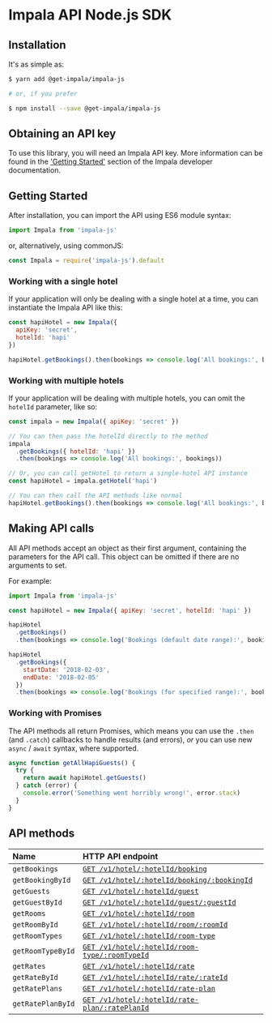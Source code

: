 # Impala API Node.js SDK

## Installation

It's as simple as:

```bash
$ yarn add @get-impala/impala-js

# or, if you prefer

$ npm install --save @get-impala/impala-js
```

## Obtaining an API key

To use this library, you will need an Impala API key. More information can be
found in the ['Getting Started'][getting-started] section of the Impala developer documentation.

## Getting Started

After installation, you can import the API using ES6 module syntax:

```js
import Impala from 'impala-js'
```

or, alternatively, using commonJS:

```js
const Impala = require('impala-js').default
```

### Working with a single hotel

If your application will only be dealing with a single hotel at a time,
you can instantiate the Impala API like this:

```js
const hapiHotel = new Impala({
  apiKey: 'secret',
  hotelId: 'hapi'
})

hapiHotel.getBookings().then(bookings => console.log('All bookings:', bookings))
```

### Working with multiple hotels

If your application will be dealing with multiple hotels, you can omit the `hotelId`
parameter, like so:

```js
const impala = new Impala({ apiKey: 'secret' })

// You can then pass the hotelId directly to the method
impala
  .getBookings({ hotelId: 'hapi' })
  .then(bookings => console.log('All bookings:', bookings))

// Or, you can call getHotel to return a single-hotel API instance
const hapiHotel = impala.getHotel('hapi')

// You can then call the API methods like normal
hapiHotel.getBookings().then(bookings => console.log('All bookings:', bookings))
```

## Making API calls

All API methods accept an object as their first argument, containing the parameters for the API call. This object can be omitted if there are no arguments to set.

For example:

```js
import Impala from 'impala-js'

const hapiHotel = new Impala({ apiKey: 'secret', hotelId: 'hapi' })

hapiHotel
  .getBookings()
  .then(bookings => console.log('Bookings (default date range):', bookings))

hapiHotel
  .getBookings({
    startDate: '2018-02-03',
    endDate: '2018-02-05'
  })
  .then(bookings => console.log('Bookings (for specified range):', bookings))
```

### Working with Promises

The API methods all return Promises, which means you can use the `.then` (and `.catch`) callbacks to handle results (and errors), _or_ you can use new `async` / `await` syntax, where supported.

```js
async function getAllHapiGuests() {
  try {
    return await hapiHotel.getGuests()
  } catch (error) {
    console.error('Something went horribly wrong!', error.stack)
  }
}
```

## API methods

| Name              | HTTP API endpoint                                               |
|:------------------|:----------------------------------------------------------------|
| `getBookings`     | [`GET /v1/hotel/:hotelId/booking`][type-booking]                |
| `getBookingById`  | [`GET /v1/hotel/:hotelId/booking/:bookingId`][type-booking]     |
| `getGuests`       | [`GET /v1/hotel/:hotelId/guest`][type-guest]                    |
| `getGuestById`    | [`GET /v1/hotel/:hotelId/guest/:guestId`][type-guest]           |
| `getRooms`        | [`GET /v1/hotel/:hotelId/room`][type-room]                      |
| `getRoomById`     | [`GET /v1/hotel/:hotelId/room/:roomId`][type-room]              |
| `getRoomTypes`    | [`GET /v1/hotel/:hotelId/room-type`][type-roomtype]             |
| `getRoomTypeById` | [`GET /v1/hotel/:hotelId/room-type/:roomTypeId`][type-roomtype] |
| `getRates`        | [`GET /v1/hotel/:hotelId/rate`][type-rate]                      |
| `getRateById`     | [`GET /v1/hotel/:hotelId/rate/:rateId`][type-rate]              |
| `getRatePlans`    | [`GET /v1/hotel/:hotelId/rate-plan`][type-rateplan]             |
| `getRatePlanById` | [`GET /v1/hotel/:hotelId/rate-plan/:ratePlanId`][type-rateplan] |

[getting-started]: https://docs.getimpala.com/#getting-started
[type-booking]: https://docs.getimpala.com/#booking
[type-guest]: https://docs.getimpala.com/#guest
[type-room]: https://docs.getimpala.com/#room
[type-roomtype]: https://docs.getimpala.com/#room-type
[type-rate]: https://docs.getimpala.com/#rate
[type-rateplan]: https://docs.getimpala.com/#rate-plan
